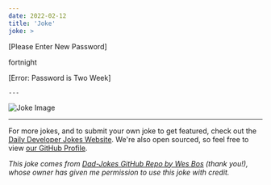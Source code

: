 ```yaml
---
date: 2022-02-12
title: 'Joke'
joke: >
  ```
  [Please Enter New Password]
  
  fortnight
  
  [Error: Password is Two Week]
  ```
---
```



![Joke Image](https://private.xtrp.io/projects/DailyDeveloperJokes/public_image_server/images/5e12588c48015.png)

---

For more jokes, and to submit your own joke to get featured, check out the [Daily Developer Jokes Website](https://dailydeveloperjokes.github.io/). We're also open sourced, so feel free to view [our GitHub Profile](https://github.com/dailydeveloperjokes).


_This joke comes from [Dad-Jokes GitHub Repo by Wes Bos](https://github.com/wesbos/dad-jokes) (thank you!), whose owner has given me permission to use this joke with credit._

<!--
Joke text:
```
[Please Enter New Password]

fortnight

[Error: Password is Two Week]
```
 -->


